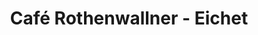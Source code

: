 ---
title: "Café Rothenwallner - Eichet"
url: /bernau-am-chiemsee/cafe-rothenwallner-eichet/
shop: Bäckerei
---